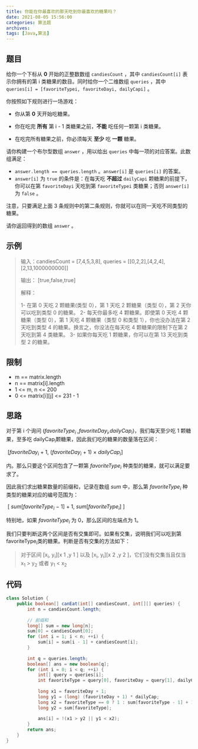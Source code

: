 ```yaml
---
title: 你能在你最喜欢的那天吃到你最喜欢的糖果吗？
date: 2021-08-05 15:56:00
categories: 算法题
archives:
tags: [Java,算法]
---
```


## 题目

给你一个下标从 **0** 开始的正整数数组 `candiesCount` ，其中 `candiesCount[i]` 表示你拥有的第 i 类糖果的数目。同时给你一个二维数组 `queries` ，其中 `queries[i] = [favoriteTypei, favoriteDayi, dailyCapi]` 。

你按照如下规则进行一场游戏：

- 你从第 **0** 天开始吃糖果。

- 你在吃完 **所有** 第 i - 1 类糖果之前，**不能** 吃任何一颗第 i 类糖果。

- 在吃完所有糖果之前，你必须每天 **至少** 吃 **一颗** 糖果。

  <!--more-->

请你构建一个布尔型数组 `answer` ，用以给出 `queries` 中每一项的对应答案。此数组满足：

- `answer.length == queries.length` 。`answer[i]` 是 `queries[i]` 的答案。
- `answer[i]` 为 `true` 的条件是：在每天吃 **不超过** `dailyCapi` 颗糖果的前提下，你可以在第 `favoriteDayi` 天吃到第 `favoriteTypei` 类糖果；否则 `answer[i]` 为 `false` 。

注意，只要满足上面 3 条规则中的第二条规则，你就可以在同一天吃不同类型的糖果。

请你返回得到的数组 `answer` 。

## 示例

> 输入：candiesCount = [7,4,5,3,8], queries = [[0,2,2],[4,2,4],[2,13,1000000000]]
>
> 输出： [true,false,true]
>
> 解释：
>
> 1- 在第 0 天吃 2 颗糖果(类型 0），第 1 天吃 2 颗糖果（类型 0），第 2 天你可以吃到类型 0 的糖果。
> 2- 每天你最多吃 4 颗糖果。即使第 0 天吃 4 颗糖果（类型 0），第 1 天吃 4 颗糖果（类型 0 和类型 1），你也没办法在第 2 天吃到类型 4 的糖果。换言之，你没法在每天吃 4 颗糖果的限制下在第 2 天吃到第 4 类糖果。
> 3- 如果你每天吃 1 颗糖果，你可以在第 13 天吃到类型 2 的糖果。

## 限制

- m == matrix.length
- n == matrix[i].length
- 1 <= m, n <= 200
- 0 <= matrix[i][j] <= 231 - 1

## 思路

对于第 i 个询问 (*favoriteType<sub>i</sub> ,favoriteDay<sub>i</sub>,dailyCap<sub>i</sub>*)，我们每天至少吃 1 颗糖果，至多吃 dailyCap<sub>i</sub>颗糖果，因此我们吃的糖果的数量落在区间：

​                                           [*favoriteDay<sub>i</sub>* + 1, (*favoriteDay<sub>i</sub>* + 1) × *dailyCap<sub>i</sub>*]

内。那么只要这个区间包含了一颗第 *favoriteType<sub>i</sub>* 种类型的糖果，就可以满足要求了。

因此我们求出糖果数量的前缀和，记录在数组 *sum* 中，那么第 *favoriteType<sub>i</sub>* 种类型的糖果对应的编号范围为：

​                                           [ *sum*[*favoriteType<sub>i</sub>* − 1] + 1, *sum*[*favoriteType<sub>i</sub>*] ]

特别地，如果 *favoriteType<sub>i</sub>* 为 0，那么区间的左端点为 1。

我们只要判断这两个区间是否有交集即可。如果有交集，说明我们可以吃到第 favoriteType<sub>i</sub>类的糖果。判断是否有交集的方法如下：

> 对于区间 [x<sub>i</sub>, y<sub>i</sub>][x 1 ,y 1 ] 以及 [x<sub>i</sub>, y<sub>i</sub>][x 2 ,y 2 ]，它们没有交集当且仅当 x<sub>1</sub> > y<sub>2</sub> 或者 y<sub>1</sub> < x<sub>2</sub>

## 代码

```java
class Solution {
    public boolean[] canEat(int[] candiesCount, int[][] queries) {
        int n = candiesCount.length;
        
        // 前缀和
        long[] sum = new long[n];
        sum[0] = candiesCount[0];
        for (int i = 1; i < n; ++i) {
            sum[i] = sum[i - 1] + candiesCount[i];
        }
        
        int q = queries.length;
        boolean[] ans = new boolean[q];
        for (int i = 0; i < q; ++i) {
            int[] query = queries[i];
            int favoriteType = query[0], favoriteDay = query[1], dailyCap = query[2];
            
            long x1 = favoriteDay + 1;
            long y1 = (long) (favoriteDay + 1) * dailyCap;
            long x2 = favoriteType == 0 ? 1 : sum[favoriteType - 1] + 1;
            long y2 = sum[favoriteType];
            
            ans[i] = !(x1 > y2 || y1 < x2);
        }
        return ans;
    }
}
```



